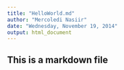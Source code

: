 ```yaml
---
title: "HelloWorld.md"
author: "Mercoledi Nasiir"
date: "Wednesday, November 19, 2014"
output: html_document
---
```


## This is a markdown file